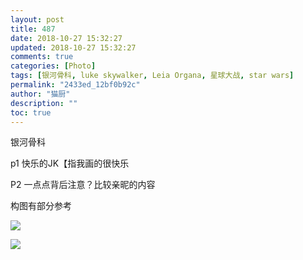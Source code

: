 ```yaml
---
layout: post
title: 487
date: 2018-10-27 15:32:27
updated: 2018-10-27 15:32:27
comments: true
categories: [Photo]
tags: [银河骨科, luke skywalker, Leia Organa, 星球大战, star wars]
permalink: "2433ed_12bf0b92c"
author: "猫厨"
description: ""
toc: true
---
```


<p>银河骨科</p> 
<p>p1 快乐的JK【指我画的很快乐</p> 
<p>P2&nbsp;一点点背后注意？比较亲昵的内容</p> 
<p>构图有部分参考</p>

![](/img/img_cVZNdzJtQk9JV2NBQ0tCczZobGdSRHpFNWdmaUI0UmlaMDRMazh3MzVoQmVSVnJUK0NVZGlBPT0.jpg)

![](/img/img_cVZNdzJtQk9JV2NBQ0tCczZobGdSRjZvclRPNU9UUWU1cURqc2hPejVLTTFhNmY0REt2NTBnPT0.jpg)